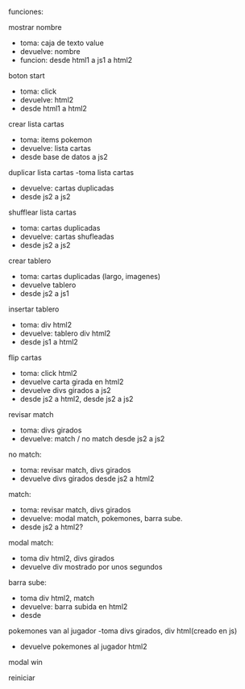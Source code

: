 funciones:

mostrar nombre
- toma: caja de texto value
- devuelve: nombre
- funcion: desde html1 a js1 a html2

boton start
- toma: click
- devuelve: html2
- desde html1 a html2

crear lista cartas
- toma: items pokemon
- devuelve: lista cartas
- desde base de datos a js2

duplicar lista cartas
-toma lista cartas
- devuelve: cartas duplicadas
- desde js2 a js2

shufflear lista cartas
- toma: cartas duplicadas
- devuelve: cartas shufleadas
- desde js2 a js2

crear tablero
- toma: cartas duplicadas (largo, imagenes)
- devuelve tablero
- desde js2 a js1

insertar tablero
- toma: div html2
- devuelve: tablero div html2
- desde js1 a html2

flip cartas
- toma: click html2
- devuelve carta girada en html2
- devuelve divs girados a js2
- desde js2 a html2, desde js2 a js2

revisar match
- toma: divs girados
- devuelve: match / no match
desde js2 a js2

no match:
- toma: revisar match, divs girados
- devuelve divs girados
desde js2 a html2

match:
- toma: revisar match, divs girados
- devuelve: modal match, pokemones, barra sube.
- desde js2 a html2?

modal match:
- toma div html2, divs girados
- devuelve div mostrado por unos segundos

barra sube:
- toma div html2, match
- devuelve: barra subida en html2
- desde 

pokemones van al jugador
-toma divs girados, div html(creado en js)
- devuelve pokemones al jugador html2

modal win

reiniciar
